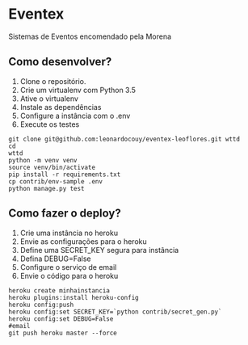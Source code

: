 # Eventex

Sistemas de Eventos encomendado pela Morena

## Como desenvolver?

1. Clone o repositório.
2. Crie um virtualenv com Python 3.5
3. Ative o virtualenv
4. Instale as dependências
5. Configure a instância com o .env
6. Execute os testes

```console
git clone git@github.com:leonardocouy/eventex-leoflores.git wttd
cd
wttd
python -m venv venv
source venv/bin/activate
pip install -r requirements.txt
cp contrib/env-sample .env
python manage.py test
```

## Como fazer o deploy?

1. Crie uma instância no heroku
2. Envie as configurações para o heroku
3. Define uma SECRET_KEY segura para instância
4. Defina DEBUG=False
5. Configure o serviço de email
6. Envie o código para o heroku

```console
heroku create minhainstancia
heroku plugins:install heroku-config
heroku config:push
heroku config:set SECRET_KEY=`python contrib/secret_gen.py`
heroku config:set DEBUG=False
#email
git push heroku master --force
```